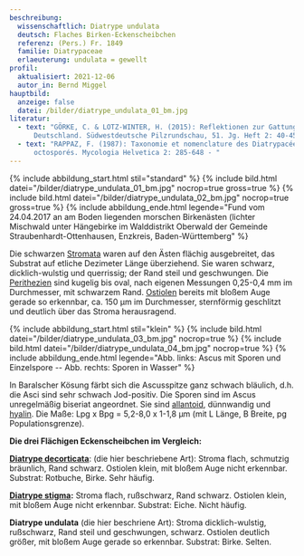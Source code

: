 ```yaml
---
beschreibung:
  wissenschaftlich: Diatrype undulata
  deutsch: Flaches Birken-Eckenscheibchen
  referenz: (Pers.) Fr. 1849
  familie: Diatrypaceae
  erlaeuterung: undulata = gewellt
profil:
  aktualisiert: 2021-12-06
  autor_in: Bernd Miggel
hauptbild:
  anzeige: false
  datei: /bilder/diatrype_undulata_01_bm.jpg
literatur:
  - text: "GÖRKE, C. & LOTZ-WINTER, H. (2015): Reflektionen zur Gattung Diatrype in
      Deutschland. Südwestdeutsche Pilzrundschau, 51. Jg. Heft 2: 40-45 - "
  - text: "RAPPAZ, F. (1987): Taxonomie et nomenclature des Diatrypacées a asques
      octosporés. Mycologia Helvetica 2: 285-648 - "
---
```

{% include abbildung_start.html stil="standard" %}
{% include bild.html datei="/bilder/diatrype_undulata_01_bm.jpg" nocrop=true gross=true %}
{% include bild.html datei="/bilder/diatrype_undulata_02_bm.jpg" nocrop=true gross=true %}
{% include abbildung_ende.html legende="Fund vom 24.04.2017 an am Boden liegenden morschen Birkenästen (lichter Mischwald unter Hängebirke im Walddistrikt Oberwald der Gemeinde Straubenhardt-Ottenhausen, Enzkreis, Baden-Württemberg" %}

Die schwarzen [Stromata](Stroma "Glossar") waren auf den Ästen flächig ausgebreitet, das Substrat auf etliche Dezimeter Länge überziehend. Sie waren schwarz, dicklich-wulstig und querrissig; der Rand steil und geschwungen. Die [Perithezien](Perithezien "Glossar") sind kugelig bis oval, nach eigenen Messungen 0,25-0,4 mm im Durchmesser, mit schwarzem Rand. [Ostiolen](Ostiolum "Glossar") bereits mit bloßem Auge gerade so erkennbar, ca. 150 µm im Durchmesser, sternförmig geschlitzt und deutlich über das Stroma herausragend.

{% include abbildung_start.html stil="klein" %}
{% include bild.html datei="/bilder/diatrype_undulata_03_bm.jpg" nocrop=true %}
{% include bild.html datei="/bilder/diatrype_undulata_04_bm.jpg" nocrop=true %}
{% include abbildung_ende.html legende="Abb. links: Ascus mit Sporen und Einzelspore -- Abb. rechts: Sporen in Wasser" %}

In Baralscher Kösung färbt sich die Ascusspitze ganz schwach bläulich, d.h. die Asci sind sehr schwach Jod-positiv. Die Sporen sind im Ascus unregelmäßig biseriat angeordnet. Sie  sind [allantoid](allantoid "Glossar"), dünnwandig und [hyalin](hyalin "Glossar"). Die Maße: Lpg x Bpg = 5,2-8,0 x 1-1,8 µm (mit L Länge, B Breite, pg Populationsgrenze).

**Die drei Flächigen Eckenscheibchen im Vergleich:**

**[Diatrype decorticata](/pilze/diatrype-decorticata-flächiges-eckenscheibchen)**: (die hier beschriebene Art): Stroma flach, schmutzig bräunlich, Rand schwarz. Ostiolen klein, mit bloßem Auge nicht erkennbar. Substrat: Rotbuche, Birke. Sehr häufig.

**[Diatrype stigma](/pilze/diatrype-stigma-flächiges-eichen-eckenscheibchen):** Stroma flach, rußschwarz, Rand schwarz. Ostiolen klein, mit bloßem Auge nicht erkennbar. Substrat: Eiche. Nicht häufig.

**Diatrype undulata** (die hier beschriene Art): Stroma dicklich-wulstig, rußschwarz, Rand steil und geschwungen, schwarz. Ostiolen deutlich größer, mit bloßem Auge gerade so erkennbar. Substrat: Birke. Selten.